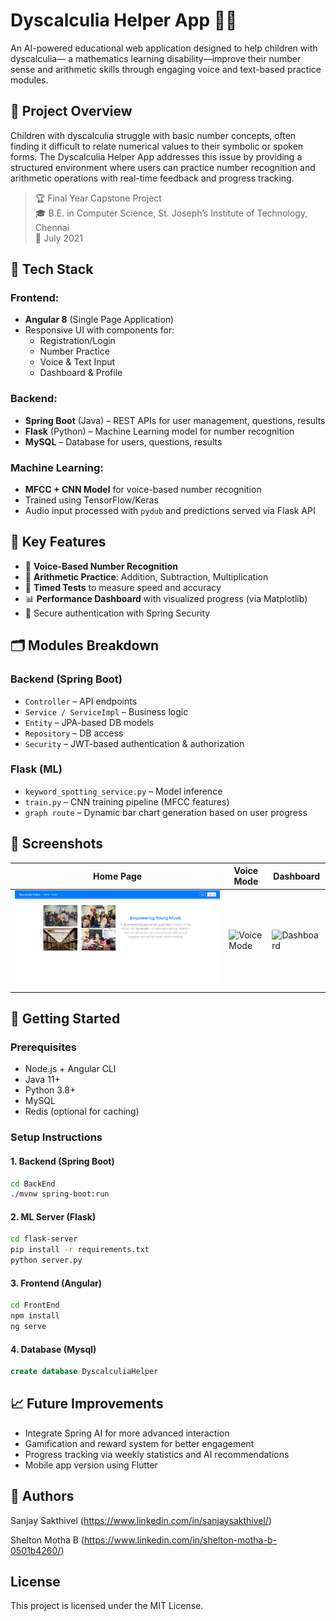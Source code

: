 # Dyscalculia Helper App 🧠➗

An AI-powered educational web application designed to help children with dyscalculia— a mathematics learning disability—improve their number sense and arithmetic skills through engaging voice and text-based practice modules.

## 🎯 Project Overview

Children with dyscalculia struggle with basic number concepts, often finding it difficult to relate numerical values to their symbolic or spoken forms. The Dyscalculia Helper App addresses this issue by providing a structured environment where users can practice number recognition and arithmetic operations with real-time feedback and progress tracking.

> 🏆 Final Year Capstone Project  
> 🎓 B.E. in Computer Science, St. Joseph’s Institute of Technology, Chennai  
> 📅 July 2021

## 🔧 Tech Stack

### Frontend:
- **Angular 8** (Single Page Application)
- Responsive UI with components for:
  - Registration/Login
  - Number Practice
  - Voice & Text Input
  - Dashboard & Profile

### Backend:
- **Spring Boot** (Java) – REST APIs for user management, questions, results
- **Flask** (Python) – Machine Learning model for number recognition
- **MySQL** – Database for users, questions, results

### Machine Learning:
- **MFCC + CNN Model** for voice-based number recognition
- Trained using TensorFlow/Keras
- Audio input processed with `pydub` and predictions served via Flask API

## 🧠 Key Features

- 📣 **Voice-Based Number Recognition**
- 🔢 **Arithmetic Practice**: Addition, Subtraction, Multiplication
- 🧪 **Timed Tests** to measure speed and accuracy
- 📊 **Performance Dashboard** with visualized progress (via Matplotlib)
- 🔐 Secure authentication with Spring Security

## 🗂️ Modules Breakdown

### Backend (Spring Boot)
- `Controller` – API endpoints
- `Service / ServiceImpl` – Business logic
- `Entity` – JPA-based DB models
- `Repository` – DB access
- `Security` – JWT-based authentication & authorization

### Flask (ML)
- `keyword_spotting_service.py` – Model inference
- `train.py` – CNN training pipeline (MFCC features)
- `graph route` – Dynamic bar chart generation based on user progress

## 📸 Screenshots

| Home Page | Voice Mode | Dashboard |
|-----------|------------|-----------|
| ![Home](screenshots/home.png) | ![Voice Mode](screenshots/voice.png) | ![Dashboard](screenshots/graph.png) |


## 🚀 Getting Started

### Prerequisites
- Node.js + Angular CLI
- Java 11+
- Python 3.8+
- MySQL
- Redis (optional for caching)

### Setup Instructions

#### 1. Backend (Spring Boot)
```bash
cd BackEnd
./mvnw spring-boot:run
```

#### 2. ML Server (Flask)
```bash
cd flask-server
pip install -r requirements.txt
python server.py
```

#### 3. Frontend (Angular)
```bash
cd FrontEnd
npm install
ng serve
```

#### 4. Database (Mysql)
```sql
create database DyscalculiaHelper
```

## 📈 Future Improvements
- Integrate Spring AI for more advanced interaction
- Gamification and reward system for better engagement
- Progress tracking via weekly statistics and AI recommendations
- Mobile app version using Flutter

## 🤝 Authors
Sanjay Sakthivel (https://www.linkedin.com/in/sanjaysakthivel/)

Shelton Motha B (https://www.linkedin.com/in/shelton-motha-b-0501b4260/)

## License
This project is licensed under the MIT License.
